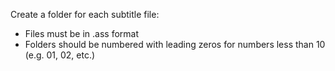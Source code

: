 Create a folder for each subtitle file:

- Files must be in .ass format
- Folders should be numbered with leading zeros for numbers less than 10 (e.g. 01, 02, etc.)











